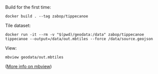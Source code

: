 Build for the first time:

    docker build . --tag zabop/tippecanoe

Tile dataset:

    docker run -it --rm -v "$(pwd)/geodata:/data" zabop/tippecanoe tippecanoe --output=/data/out.mbtiles --force /data/source.geojson

View:

    mbview geodata/out.mbtiles

([More info on mbview](https://github.com/Glint-Solar/mbview))
